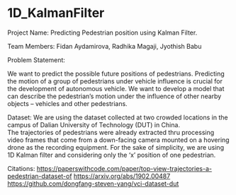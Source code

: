 # 1D_KalmanFilter

Project Name: Predicting Pedestrian position using Kalman Filter.

Team Members: Fidan Aydamirova, Radhika Magaji, Jyothish Babu

Problem Statement:

We want to predict the possible future positions of pedestrians. Predicting the motion of a group of pedestrians under vehicle influence is crucial for the development of autonomous vehicle. We want to develop a model that can describe the pedestrian’s motion under the influence of other nearby objects – vehicles and other pedestrians. 

Dataset: 
We are using the dataset collected at two crowded locations in the campus of Dalian University of Technology (DUT) in China.  
The trajectories of pedestrians were already extracted thru processing video frames that come from a down-facing camera mounted on a hovering drone as the recording equipment.
For the sake of simplicity, we are using 1D Kalman filter and considering only the ‘x’ position of one pedestrian.

Citations: 
https://paperswithcode.com/paper/top-view-trajectories-a-pedestrian-dataset-of
https://arxiv.org/abs/1902.00487
https://github.com/dongfang-steven-yang/vci-dataset-dut
